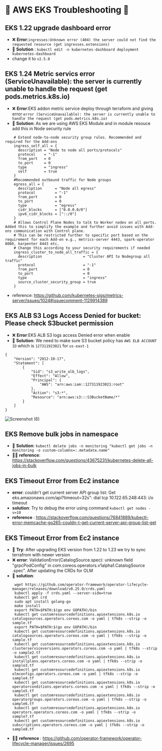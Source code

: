 #  🛟 AWS EKS Troubleshooting 🛟
## EKS 1.22 upgrade dashboard  error 
*  ❌ **Error**:```ingresses:Unknown error (404) the server could not find the requested resource (get ingresses.extensions)```
*  🎯 **Solution** : `kubectl edit -n kubernetes-dashboard deployment kubernetes-dashboard`
*  change it to `v2.5.0`
## EKS 1.24 Metric servics error (ServiceUnavailable): the server is currently unable to handle the request (get pods.metrics.k8s.io)
* ❌ **Error**:EKS addon metric service deploy through terraform and giving error `error (ServiceUnavailable): the server is currently unable to handle the request (get pods.metrics.k8s.io)`
* 🎯 **Solution**: As we are using AWS EKS Module and in module resouce add this in Node security rule
``` node_security_group_additional_rules = {
    # Extend node-to-node security group rules. Recommended and required for the Add-ons
    ingress_self_all = {
      description = "Node to node all ports/protocols"
      protocol    = "-1"
      from_port   = 0
      to_port     = 0
      type        = "ingress"
      self        = true
    }
    #Recommended outbound traffic for Node groups
    egress_all = {
      description      = "Node all egress"
      protocol         = "-1"
      from_port        = 0
      to_port          = 0
      type             = "egress"
      cidr_blocks      = ["0.0.0.0/0"]
      ipv6_cidr_blocks = ["::/0"]
    }
    # Allows Control Plane Nodes to talk to Worker nodes on all ports. Added this to simplify the example and further avoid issues with Add-ons communication with Control plane.
    # This can be restricted further to specific port based on the requirement for each Add-on e.g., metrics-server 4443, spark-operator 8080, karpenter 8443 etc.
    # Change this according to your security requirements if needed
    ingress_cluster_to_node_all_traffic = {
      description                   = "Cluster API to Nodegroup all traffic"
      protocol                      = "-1"
      from_port                     = 0
      to_port                       = 0
      type                          = "ingress"
      source_cluster_security_group = true
    }
```
* reference: https://github.com/kubernetes-sigs/metrics-server/issues/1024#issuecomment-1129914389
## EKS ALB S3 Logs Access Denied for bucket: Please check S3bucket permission
* ❌ **Error**:EKS ALB S3 logs access Denied error when enable 
* 🎯 **Solution**: We need to make sure S3 bucket policy has `AWS ELB ACCOUNT ID` which is `127311923021` for `us-east-1`
```
{
    "Version": "2012-10-17",
    "Statement": [
        {
            "Sid": "s3_write_alb_logs",
            "Effect": "Allow",
            "Principal": {
                "AWS": "arn:aws:iam::127311923021:root"
            },
            "Action": "s3:*",
            "Resource": "arn:aws:s3:::S3BucketName/*"
        }
    ]
}
```
![Screenshot (6)](https://github.com/abaidgulshan/eks-troubleshooting/assets/7329596/5f1ae82e-9ecf-43ca-896b-e66d7ee49eed)
## EKS Remove bulk jobs in namespace
* 🎯 **Solution**: `kubectl delete jobs -n monitoring "kubectl get jobs -n monitoring -o custom-columns=:.metadata.name" `
* 🙌🏼 **reference**: https://stackoverflow.com/questions/43675231/kubernetes-delete-all-jobs-in-bulk

## EKS Timeout Error from Ec2 instance 
* **error**: couldn't get current server API group list: Get eks.amazonaws.com/api?timeout=32s": dial tcp 10.122.65.248:443: i/o timeout
* **solution**: Try to debug the error using command `kubectl get nodes -v=10`
* **reference** : https://stackoverflow.com/questions/76841889/kubectl-error-memcache-go265-couldn-t-get-current-server-api-group-list-get

## EKS Timeout Error from Ec2 instance 
* 🤔 **Try**: After upgrading EKS version from 1.22 to 1.23 we try to sync terrafrom with newer version
* ❌ **error**: ValidationError(CatalogSource.spec): unknown field "grpcPodConfig" in com.coreos.operators.v1alpha1.CatalogSource .spec". After updating the CRDs for OLM
* 🎯 **solution**: 
    ```
     wget https://github.com/operator-framework/operator-lifecycle-manager/releases/download/v0.25.0/crds.yaml
     kubectl apply -f crds.yaml --server-side=true
     kubectl get crd
     sudo apt install golang-go
     make install
     export PATH=$PATH:$(go env GOPATH)/bin
     kubectl get customresourcedefinitions.apiextensions.k8s.io catalogsources.operators.coreos.com -o yaml | tfk8s --strip -o sample.tf
     export PATH=$PATH:$(go env GOPATH)/bin
     kubectl get customresourcedefinitions.apiextensions.k8s.io catalogsources.operators.coreos.com -o yaml | tfk8s --strip -o sample.tf
     kubectl get customresourcedefinitions.apiextensions.k8s.io clusterserviceversions.operators.coreos.com -o yaml | tfk8s --strip -o sample2.tf
     kubectl get customresourcedefinitions.apiextensions.k8s.io installplans.operators.coreos.com -o yaml | tfk8s --strip -o sample3.tf
     kubectl get customresourcedefinitions.apiextensions.k8s.io olmconfigs.operators.coreos.com -o yaml | tfk8s --strip -o sample4.tf
     kubectl get customresourcedefinitions.apiextensions.k8s.io operatorconditions.operators.coreos.com -o yaml | tfk8s --strip -o sample5.tf
     kubectl get customresourcedefinitions.apiextensions.k8s.io operatorgroups.operators.coreos.com -o yaml | tfk8s --strip -o sample6.tf
     kubectl get customresourcedefinitions.apiextensions.k8s.io operators.operators.coreos.com -o yaml | tfk8s --strip -o sample7.tf
     kubectl get customresourcedefinitions.apiextensions.k8s.io subscriptions.operators.coreos.com -o yaml | tfk8s --strip -o sample8.tf
    ```
* 🙌🏼 **reference** : https://github.com/operator-framework/operator-lifecycle-manager/issues/2695

